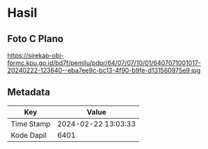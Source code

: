 # Hasil

## Foto C Plano

https://sirekap-obj-formc.kpu.go.id/bd7f/pemilu/pdpr/64/07/07/10/01/6407071001017-20240222-123640--eba7ee9c-bc13-4f90-b9fe-d131560975e9.jpg


## Metadata

| Key        | Value               |
| ---------- | ------------------- |
| Time Stamp | 2024-02-22 13:03:33 |
| Kode Dapil | 6401                |



